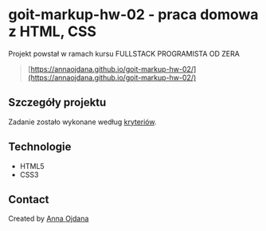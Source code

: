 # goit-markup-hw-02 - praca domowa z HTML, CSS

Projekt powstał w ramach kursu FULLSTACK PROGRAMISTA OD ZERA
> [https://annaojdana.github.io/goit-markup-hw-02/](https://annaojdana.github.io/goit-markup-hw-02/)

## Szczegóły projektu

Zadanie zostało wykonane według [kryteriów](https://github.com/goitacademy/html-css-homework/blob/master/2-css/README.pl.md). 

## Technologie
- HTML5
- CSS3

## Contact
Created by [Anna Ojdana](https://pl.linkedin.com/in/anna-ojdana-104b05225) 



